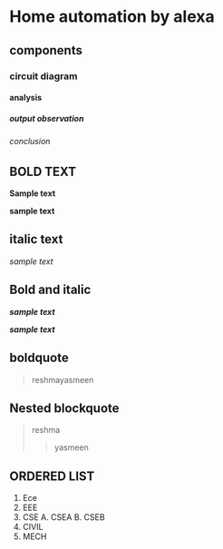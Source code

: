 # Home automation by alexa
## components
### circuit diagram
#### analysis
##### output observation
###### conclusion
## BOLD TEXT
**Sample text**

__sample text__

## italic text 
_sample text_

## Bold and italic
**_sample text_**

__*sample text*__

## boldquote
> reshmayasmeen
## Nested blockquote
> reshma
>> yasmeen
## ORDERED LIST
1. Ece
2. EEE
3. CSE
    A. CSEA
    B. CSEB
4. CIVIL
5. MECH
